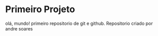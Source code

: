 #  Primeiro Projeto
 olá, mundo!
 primeiro repositorio de git e github.
Repositorio criado por andre soares
